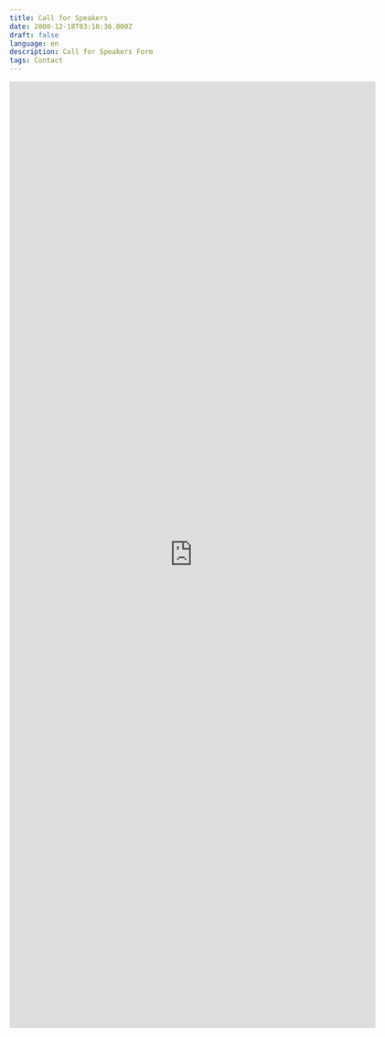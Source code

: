 ```yaml
---
title: Call for Speakers
date: 2000-12-18T03:10:36.000Z
draft: false
language: en
description: Call for Speakers Form
tags: Contact
---
```


<iframe src="https://bit.ly/sherpasec-speaker" width="640" height="1656" frameborder="0" marginheight="0" marginwidth="0">Loading…</iframe>